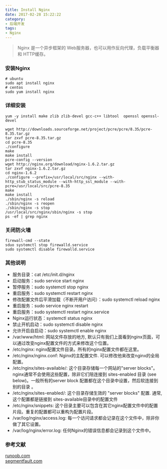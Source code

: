 ```yaml
---
title: Install Nginx
date: 2017-02-28 15:22:22
category: 
- 后端开发
tags:
- Nginx
---
```


> Nginx 是一个异步框架的 Web服务器，也可以用作反向代理，负载平衡器 和 HTTP缓存。

### 安装Nginx
```shell
# ubuntu
sudo apt install nginx
# centos
sudo yum install nginx
```

### 详细安装

```shell
yum -y install make zlib zlib-devel gcc-c++ libtool  openssl openssl-devel

wget http://downloads.sourceforge.net/project/pcre/pcre/8.35/pcre-8.35.tar.gz
tar zxvf pcre-8.35.tar.gz 
cd pcre-8.35
./configure 
make 
make install
pcre-config --version
wget http://nginx.org/download/nginx-1.6.2.tar.gz
tar zxvf nginx-1.6.2.tar.gz 
cd nginx-1.6.2
./configure --prefix=/usr/local/src/nginx --with-http_stub_status_module --with-http_ssl_module --with-pcre=/usr/local/src/pcre-8.35
make
make install
./sbin/nginx -s reload
./sbin/nginx -s reopen
./sbin/nginx -s stop
/usr/local/src/nginx/sbin/nginx -s stop
ps -ef | grep nginx
```
### 关闭防火墙

```shell
firewall-cmd --state
sduo systemctl stop firewalld.service
sudo systemctl disable firewalld.service
```


### 其他说明

- 服务目录：cat /etc/init.d/nginx
- 启动服务：sudo service  start nginx
- 暂停服务：sudo systemctl stop nginx
- 重启服务：sudo systemctl restart nginx
- 修改配置文件后平滑加载（不断开用户访问）：sudo systemctl reload nginx
- 重启服务：sudo service nginx restart
- 重启服务：sudo systemctl restart nginx.service
- Nginx运行状态：systemctl status nginx
- 禁止开机启动：sudo systemctl disable nginx
- 允许开启自启动：sudo systemctl enable nginx
- /var/www/html: 网站文件存放的地方, 默认只有我们上面看到nginx页面，可以通过改变nginx配置文件的方式来修改这个位置。
- /etc/nginx: nginx配置文件目录。所有的nginx配置文件都在这里。
- /etc/nginx/nginx.conf: Nginx的主配置文件. 可以修改他来改变nginx的全局配置。
- /etc/nginx/sites-available/: 这个目录存储每一个网站的"server blocks"。nginx通常不会使用这些配置，除非它们陪连接到  sites-enabled 目录 (see below)。一般所有的server block 配置都在这个目录中设置，然后软连接到别的目录 。
- /etc/nginx/sites-enabled/: 这个目录存储生效的 "server blocks" 配置. 通常,这个配置都是链接到 sites-available目录中的配置文件
- /etc/nginx/snippets: 这个目录主要可以包含在其它nginx配置文件中的配置片段。重复的配置都可以重构为配置片段。
- /var/log/nginx/access.log: 每一个访问请求都会记录在这个文件中，除非你做了其它设置。
- /var/log/nginx/error.log: 任何Nginx的错误信息都会记录到这个文件中。

### 参考文献

[runoob.com](http://www.runoob.com/linux/nginx-install-setup.html)  
[segmentfault.com](https://segmentfault.com/a/1190000002797601)  